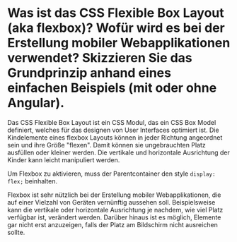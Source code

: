 # Was ist das CSS Flexible Box Layout (aka flexbox)? Wofür wird es bei der Erstellung mobiler Webapplikationen verwendet? Skizzieren Sie das Grundprinzip anhand eines einfachen Beispiels (mit oder ohne Angular).

Das CSS Flexible Box Layout ist ein CSS Modul, das ein CSS Box Model definiert, welches für das designen von User Interfaces optimiert ist.
Die Kindelemente eines flexbox Layouts können in jeder Richtung angeordnet sein und ihre Größe "flexen". Damit können sie
ungebrauchten Platz ausfüllen oder kleiner werden. Die vertikale und horizontale Ausrichtung der Kinder kann leicht manipuliert werden.

Um Flexbox zu aktivieren, muss der Parentcontainer den style `display: flex;` beinhalten. 

Flexbox ist sehr nützlich bei der Erstellung mobiler Webapplikationen, die auf einer Vielzahl von Geräten vernünftig aussehen soll.
Beispielsweise kann die vertikale oder horizontale Ausrichtung je nachdem, wie viel Platz verfügbar ist, verändert werden.
Darüber hinaus ist es möglich, Elemente gar nicht erst anzuzeigen, falls der Platz am Bildschirm nicht ausreichen sollte.
